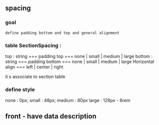## spacing

### goal
`define padding bottom and top and general alignment`



### table SectionSpacing : 

top : string === padding top === none | small | medium | large
bottom : string === padding bottom === none | small | medium | large
Horizontal align === left | center | right

it s associate to section table

### define style
none : 0px;
small : 48px;
medium : 80px
large : 128px - 8rem

## front - have data description
